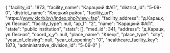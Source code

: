 {
    "facility_id": 1873,
    "facility_name": "Карацкий ФАП",
    "district_id": "5-09-0",
    "district_name": "Клецкий район",
    "facility_url": "https:\/\/www.klcrb.by\/index.php?view=fap",
    "facility_address": "д.Карацк, ул.Лесная",
    "facility_type": null,
    "ap_1": "2",
    "name": "Карацкий ФАП",
    "state": "public institution",
    "stats": [],
    "med_id": 341,
    "address": "д.Карацк, ул.Лесная",
    "coord_x_y": null,
    "place_name": "Клецк",
    "place_type": "city",
    "year_of_closing": null,
    "year_of_opening": "0",
    "healthcare_facility_key": 1873,
    "administrative_division_id": "5-09-0"
}